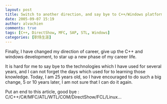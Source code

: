 ```yaml
---
layout: post
title: Switch to another direction, and say bye to C++/Windows platform
date: 2005-09-07 15:19
author: alvachien
comments: true
tags: [C++, DirectShow, MFC, SAP, STL, Windows]
categories: [职场生涯]
---
```


Finally, I have changed my direction of career, give up the C++ and windows development, to star up a new phase of my career life.

It is hard for me to say bye to the technologies which I have used for several years, and I can not forget the days which used for to learning those knowledge. Today, I am 25 years old, so I have encouraged to do such a big change, 5 or 10 years later, I am not sure that I can do it again.

Put an end to this article, good bye : C/C++/C#/MFC/ATL/WTL/COM/DirectShow/FCL/Linux...

